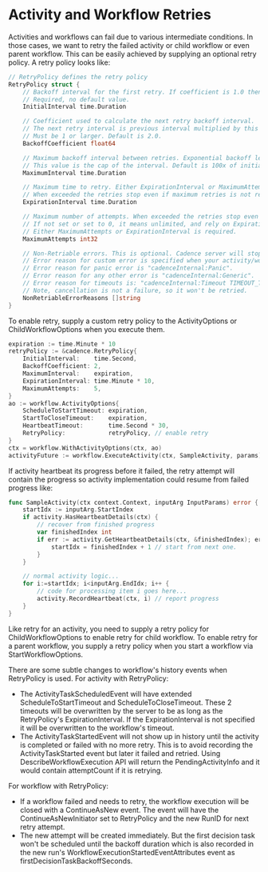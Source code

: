# Activity and Workflow Retries

Activities and workflows can fail due to various intermediate conditions. In those cases, we want
to retry the failed activity or child workflow or even parent workflow. This can be easily achieved
by supplying an optional retry policy. A retry policy looks like:

``` go
// RetryPolicy defines the retry policy
RetryPolicy struct {
    // Backoff interval for the first retry. If coefficient is 1.0 then it is used for all retries.
    // Required, no default value.
    InitialInterval time.Duration

    // Coefficient used to calculate the next retry backoff interval.
    // The next retry interval is previous interval multiplied by this coefficient.
    // Must be 1 or larger. Default is 2.0.
    BackoffCoefficient float64

    // Maximum backoff interval between retries. Exponential backoff leads to interval increase.
    // This value is the cap of the interval. Default is 100x of initial interval.
    MaximumInterval time.Duration

    // Maximum time to retry. Either ExpirationInterval or MaximumAttempts is required.
    // When exceeded the retries stop even if maximum retries is not reached yet.
    ExpirationInterval time.Duration

    // Maximum number of attempts. When exceeded the retries stop even if not expired yet.
    // If not set or set to 0, it means unlimited, and rely on ExpirationInterval to stop.
    // Either MaximumAttempts or ExpirationInterval is required.
    MaximumAttempts int32

    // Non-Retriable errors. This is optional. Cadence server will stop retry if error reason matches this list.
    // Error reason for custom error is specified when your activity/workflow return cadence.NewCustomError(reason).
    // Error reason for panic error is "cadenceInternal:Panic".
    // Error reason for any other error is "cadenceInternal:Generic".
    // Error reason for timeouts is: "cadenceInternal:Timeout TIMEOUT_TYPE". TIMEOUT_TYPE could be START_TO_CLOSE or HEARTBEAT.
    // Note, cancellation is not a failure, so it won't be retried.
    NonRetriableErrorReasons []string
}
```

To enable retry, supply a custom retry policy to the ActivityOptions or ChildWorkflowOptions
when you execute them.

``` go
expiration := time.Minute * 10
retryPolicy := &cadence.RetryPolicy{
    InitialInterval:    time.Second,
    BackoffCoefficient: 2,
    MaximumInterval:    expiration,
    ExpirationInterval: time.Minute * 10,
    MaximumAttempts:    5,
}
ao := workflow.ActivityOptions{
    ScheduleToStartTimeout: expiration,
    StartToCloseTimeout:    expiration,
    HeartbeatTimeout:       time.Second * 30,
    RetryPolicy:            retryPolicy, // enable retry
}
ctx = workflow.WithActivityOptions(ctx, ao)
activityFuture := workflow.ExecuteActivity(ctx, SampleActivity, params)
```

If activity heartbeat its progress before it failed, the retry attempt will contain the progress
so activity implementation could resume from failed progress like:

``` go
func SampleActivity(ctx context.Context, inputArg InputParams) error {
    startIdx := inputArg.StartIndex
    if activity.HasHeartbeatDetails(ctx) {
        // recover from finished progress
        var finishedIndex int
        if err := activity.GetHeartbeatDetails(ctx, &finishedIndex); err == nil {
            startIdx = finishedIndex + 1 // start from next one.
        }
    }

    // normal activity logic...
    for i:=startIdx; i<inputArg.EndIdx; i++ {
        // code for processing item i goes here...
        activity.RecordHeartbeat(ctx, i) // report progress
    }
}
```

Like retry for an activity, you need to supply a retry policy for ChildWorkflowOptions to enable
retry for child workflow. To enable retry for a parent workflow, you supply a retry policy when
you start a workflow via StartWorkflowOptions.

There are some subtle changes to workflow's history events when RetryPolicy is used.
For activity with RetryPolicy:

* The ActivityTaskScheduledEvent will have extended ScheduleToStartTimeout and ScheduleToCloseTimeout. These 2 timeouts
  will be overwritten by the server to be as long as the RetryPolicy's ExpirationInterval. If the ExpirationInterval 
  is not specified it will be overwritten to the workflow's timeout.
* The ActivityTaskStartedEvent will not show up in history until the activity is completed or failed with no more retry.
  This is to avoid recording the ActivityTaskStarted event but later it failed and retried. Using DescribeWorkflowExecution
  API will return the PendingActivityInfo and it would contain attemptCount if it is retrying.

For workflow with RetryPolicy:

* If a workflow failed and needs to retry, the workflow execution will be closed with a ContinueAsNew event. The event 
  will have the ContinueAsNewInitiator set to RetryPolicy and the new RunID for next retry attempt.
* The new attempt will be created immediately. But the first decision task won't be scheduled until the backoff duration
  which is also recorded in the new run's WorkflowExecutionStartedEventAttributes event as firstDecisionTaskBackoffSeconds.
